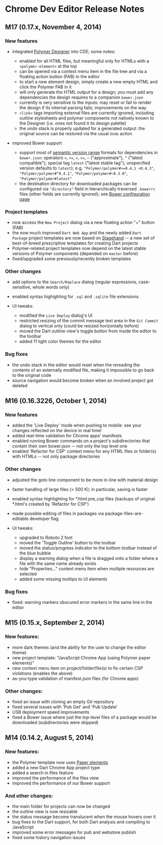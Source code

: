 # Chrome Dev Editor Release Notes

## M17 (0.17.x, November 4, 2014)

### New features
- integrated [Polymer Designer](https://www.polymer-project.org/tools/designer/) into CDE; some notes:

    - enabled for all HTML files, but meaningful only for HTMLs with a `<polymer-element>` at the top
    - can be opened via a context menu item in the file tree and via a floating action button (FAB) in the editor
    - to start a new element design, simply create a new empty HTML and click the Polymer FAB in it
    - will only generate the HTML output for a design; you must add any dependencies the design requires to a companion `bower.json`
    - currently is very sensitive to the inputs: may reset or fail to render the design if its internal parsing fails; improvements on the way
    - `<link>` tags importing external files are currently ignored, including outline stylesheets and polymer components not natively known to the Designer (i.e. ones not found it its design palette)
    - the undo stack is properly updated for a generated output: the original source can be restored via the usual `Undo` action

- improved Bower support

    - support most of [semantic version range](http://semver.org/) formats for dependencies in `bower.json`: operators `<`, `<=`, `>`, `>=`, `~` ("approximate"), `^` ("latest compatible"); special tag `latest` ("latest stable tag"); unspecified version defaults to `latest`); e.g. `"Polymer/polymer#>=0.4.1 <0.4.3"`, `"Polymer/polymer#^0.4.1"`, `"Polymer/polymer#~0.3.0"`, `"Polymer/polymer#latest"`
    - the destination directory for downloaded packages can be configured via `"directory"` field in hierarchically traversed `.bowerrc` files (other fields are currently ignored); see [Bower configuration page](http://bower.io/config/)

### Project templates
- now access the `New Project` dialog via a new floating action "+" button (FAB)
- the now much improved `Dart Web App` and the newly added `Dart Package` project templates are now based on [Stagehand](http://stagehand.pub/) -- a new set of best-of-breed prescriptive templates for creating Dart projects
- Polymer-related project templates now depend on the latest stable versions of Polymer components (depended on `master` before)
- fixed/upgraded some previously/recently broken templates

### Other changes
- add options to the `Search/Replace` dialog (regular expressions, case-sensitive, whole words only)
- enabled syntax highighting for `.sql` and `.sqlite` file extensions

- UI tweaks:

    - modified the `Live Deploy` dialog's UI
    - restricted resizing of the commit message text area in the `Git Commit` dialog to vertical only (could be resized horizontally before)
    - moved the Dart outline view's toggle button from inside the editor to the toolbar
    - added 11 light color themes for the editor

### Bug fixes
- the undo stack in the editor would reset when the rereading the contents of an externally modified file, making it impossible to go back to the original code
- source navigation would become broken when an involved project got deleted

## M16 (0.16.3226, October 1, 2014)
### New features
- added the 'Live Deploy' mode when pushing to mobile: see your changes reflected on the device in real time!
- added real-time validation for Chrome apps' manifests
- enabled running Bower commands on a project's subdirectories that contain their own bower.json -- not only the top level one
- enabled 'Refactor for CSP' context menu for any HTML files or folder(s) with HTMLs -- not only package directories

### Other changes
- adjusted the goto line component to be more in-line with material design
- faster handling of large files (> 500 K); in particular, saving is faster
- enabled syntax highlighting for *.html.pre_csp files (backups of original *.html's created by 'Refactor for CSP')
- made possible editing of files in packages via package-files-are-editable developer flag
- UI tweaks:

    - upgraded to Roboto 2 font
    - moved the 'Toggle Outline' button to the toolbar
    - moved the status/progress indicator to the bottom toolbar instead of the blue bubble
    - display a warning dialog when a file is dragged onto a folder where a file with the same name already exists
    - hide "Properties..." context menu item when multiple resources are selected
    - added some missing tooltips to UI elements

### Bug fixes
- fixed: warning markers obscured error markers in the same line in the editor

## M15 (0.15.x, September 2, 2014)
### New features:
- more dark themes (and the ability for the user to change the editor theme)
- new project template: "JavaScript Chrome App (using Polymer paper elements)"
- new context menu item on project/folder/file(s) to fix certain CSP violations (enables the above)
- as-you-type validation of manifest.json files (for Chrome apps)

### Other changes:
- fixed an issue with cloning an empty Git repository
- fixed several issues with 'Pub Get' and 'Pub Update'
- USB deployment speed improvements
- fixed a Bower issue where just the top-level files of a package would be downloaded (subdirectories were skipped)

## M14 (0.14.2, August 5, 2014)
### New features:
- the Polymer template now uses [Paper elements](http://www.polymer-project.org/docs/elements/material.html)
- added a new Dart Chrome App project type
- added a search in files feature
- improved the performance of the files view
- improved the performance of our Bower support

### And other changes:
- the main folder for projects can now be changed
- the outline view is now resizable
- the status message become translucent when the mouse hovers over it
- bug fixes to the Dart support, for both Dart analysis and compiling to JavaScript
- improved some error messages for pub and webstore publish
- fixed some history navigation issues
